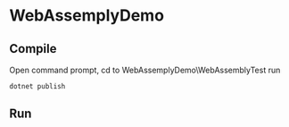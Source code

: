# WebAssemplyDemo

## Compile

Open command prompt, cd to WebAssemplyDemo\WebAssemblyTest run 

`
dotnet publish
`



## Run
